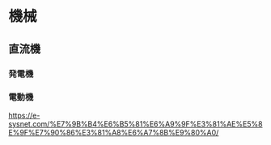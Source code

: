 # 機械

## 直流機
### 発電機


### 電動機



https://e-sysnet.com/%E7%9B%B4%E6%B5%81%E6%A9%9F%E3%81%AE%E5%8E%9F%E7%90%86%E3%81%A8%E6%A7%8B%E9%80%A0/



